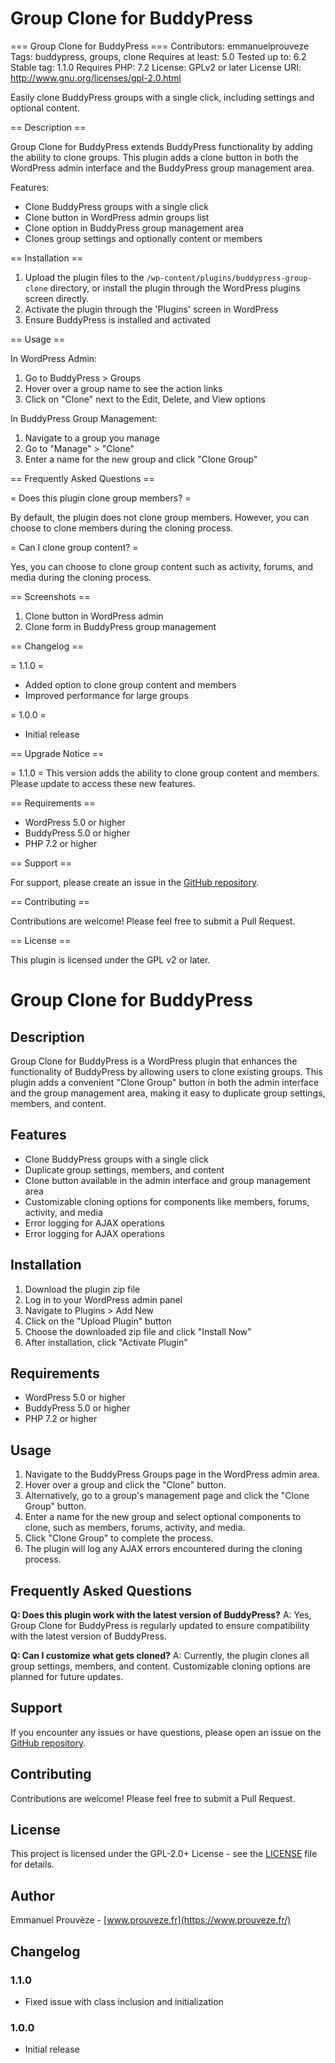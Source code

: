 # Group Clone for BuddyPress

=== Group Clone for BuddyPress ===
Contributors: emmanuelprouveze
Tags: buddypress, groups, clone
Requires at least: 5.0
Tested up to: 6.2
Stable tag: 1.1.0
Requires PHP: 7.2
License: GPLv2 or later
License URI: http://www.gnu.org/licenses/gpl-2.0.html

Easily clone BuddyPress groups with a single click, including settings and optional content.

== Description ==

Group Clone for BuddyPress extends BuddyPress functionality by adding the ability to clone groups. This plugin adds a clone button in both the WordPress admin interface and the BuddyPress group management area.

Features:

* Clone BuddyPress groups with a single click
* Clone button in WordPress admin groups list
* Clone option in BuddyPress group management area
* Clones group settings and optionally content or members

== Installation ==

1. Upload the plugin files to the `/wp-content/plugins/buddypress-group-clone` directory, or install the plugin through the WordPress plugins screen directly.
2. Activate the plugin through the 'Plugins' screen in WordPress
3. Ensure BuddyPress is installed and activated

== Usage ==

In WordPress Admin:
1. Go to BuddyPress > Groups
2. Hover over a group name to see the action links
3. Click on "Clone" next to the Edit, Delete, and View options

In BuddyPress Group Management:
1. Navigate to a group you manage
2. Go to "Manage" > "Clone"
3. Enter a name for the new group and click "Clone Group"

== Frequently Asked Questions ==

= Does this plugin clone group members? =

By default, the plugin does not clone group members. However, you can choose to clone members during the cloning process.

= Can I clone group content? =

Yes, you can choose to clone group content such as activity, forums, and media during the cloning process.

== Screenshots ==

1. Clone button in WordPress admin
2. Clone form in BuddyPress group management

== Changelog ==

= 1.1.0 =
* Added option to clone group content and members
* Improved performance for large groups

= 1.0.0 =
* Initial release

== Upgrade Notice ==

= 1.1.0 =
This version adds the ability to clone group content and members. Please update to access these new features.

== Requirements ==

* WordPress 5.0 or higher
* BuddyPress 5.0 or higher
* PHP 7.2 or higher

== Support ==

For support, please create an issue in the [GitHub repository](https://github.com/eprouveze/group-clone-for-buddypress).

== Contributing ==

Contributions are welcome! Please feel free to submit a Pull Request.

== License ==

This plugin is licensed under the GPL v2 or later.
# Group Clone for BuddyPress

## Description

Group Clone for BuddyPress is a WordPress plugin that enhances the functionality of BuddyPress by allowing users to clone existing groups. This plugin adds a convenient "Clone Group" button in both the admin interface and the group management area, making it easy to duplicate group settings, members, and content.

## Features

- Clone BuddyPress groups with a single click
- Duplicate group settings, members, and content
- Clone button available in the admin interface and group management area
- Customizable cloning options for components like members, forums, activity, and media
- Error logging for AJAX operations
- Error logging for AJAX operations

## Installation

1. Download the plugin zip file
2. Log in to your WordPress admin panel
3. Navigate to Plugins > Add New
4. Click on the "Upload Plugin" button
5. Choose the downloaded zip file and click "Install Now"
6. After installation, click "Activate Plugin"

## Requirements

- WordPress 5.0 or higher
- BuddyPress 5.0 or higher
- PHP 7.2 or higher

## Usage

1. Navigate to the BuddyPress Groups page in the WordPress admin area.
2. Hover over a group and click the "Clone" button.
3. Alternatively, go to a group's management page and click the "Clone Group" button.
4. Enter a name for the new group and select optional components to clone, such as members, forums, activity, and media.
5. Click "Clone Group" to complete the process.
6. The plugin will log any AJAX errors encountered during the cloning process.

## Frequently Asked Questions

**Q: Does this plugin work with the latest version of BuddyPress?**
A: Yes, Group Clone for BuddyPress is regularly updated to ensure compatibility with the latest version of BuddyPress.

**Q: Can I customize what gets cloned?**
A: Currently, the plugin clones all group settings, members, and content. Customizable cloning options are planned for future updates.

## Support

If you encounter any issues or have questions, please open an issue on the [GitHub repository](https://github.com/eprouveze/group-clone-for-buddypress/issues).

## Contributing

Contributions are welcome! Please feel free to submit a Pull Request.

## License

This project is licensed under the GPL-2.0+ License - see the [LICENSE](LICENSE) file for details.

## Author

Emmanuel Prouvèze - [www.prouveze.fr](https://www.prouveze.fr/)

## Changelog

### 1.1.0
- Fixed issue with class inclusion and initialization

### 1.0.0
- Initial release
